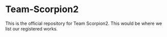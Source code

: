 # Team-Scorpion2
This is the official repository for Team Scorpion2. This would be where we list our registered works.
